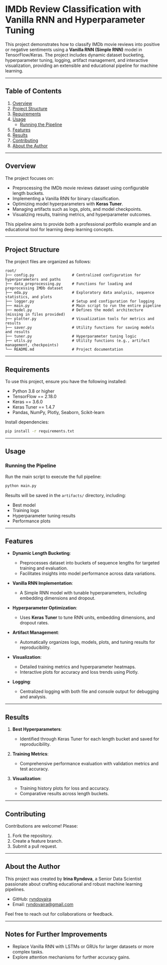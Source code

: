 
# IMDb Review Classification with Vanilla RNN and Hyperparameter Tuning

This project demonstrates how to classify IMDb movie reviews into positive or negative sentiments using a **Vanilla RNN (Simple RNN)** model in TensorFlow/Keras. The project includes dynamic dataset bucketing, hyperparameter tuning, logging, artifact management, and interactive visualization, providing an extensible and educational pipeline for machine learning.

---

## Table of Contents

1. [Overview](#overview)
2. [Project Structure](#project-structure)
3. [Requirements](#requirements)
4. [Usage](#usage)
   - [Running the Pipeline](#running-the-pipeline)
5. [Features](#features)
6. [Results](#results)
7. [Contributing](#contributing)
8. [About the Author](#about-the-author)

---

## Overview

The project focuses on:
- Preprocessing the IMDb movie reviews dataset using configurable length buckets.
- Implementing a Vanilla RNN for binary classification.
- Optimizing model hyperparameters with **Keras Tuner**.
- Managing artifacts such as logs, plots, and model checkpoints.
- Visualizing results, training metrics, and hyperparameter outcomes.

This pipeline aims to provide both a professional portfolio example and an educational tool for learning deep learning concepts.

---

## Project Structure

The project files are organized as follows:

```
root/
├── config.py                 # Centralized configuration for hyperparameters and paths
├── data_preprocessing.py     # Functions for loading and preprocessing IMDb dataset
├── eda.py                    # Exploratory data analysis, sequence statistics, and plots
├── logger.py                 # Setup and configuration for logging
├── main.py                   # Main script to run the entire pipeline
├── model.py                  # Defines the model architecture (missing in files provided)
├── plotter.py                # Visualization tools for metrics and results
├── saver.py                  # Utility functions for saving models and results
├── tuner.py                  # Hyperparameter tuning logic
├── utils.py                  # Utility functions (e.g., artifact management, checkpoints)
└── README.md                 # Project documentation
```

---

## Requirements

To use this project, ensure you have the following installed:

- Python 3.8 or higher
- TensorFlow == 2.18.0
- Keras == 3.6.0
- Keras Tuner == 1.4.7
- Pandas, NumPy, Plotly, Seaborn, Scikit-learn

Install dependencies:

```bash
pip install -r requirements.txt
```

---

## Usage

### Running the Pipeline

Run the main script to execute the full pipeline:

```bash
python main.py
```

Results will be saved in the `artifacts/` directory, including:
- Best model
- Training logs
- Hyperparameter tuning results
- Performance plots

---

## Features

- **Dynamic Length Bucketing**:
  - Preprocesses dataset into buckets of sequence lengths for targeted training and evaluation.
  - Facilitates insights into model performance across data variations.

- **Vanilla RNN Implementation**:
  - A Simple RNN model with tunable hyperparameters, including embedding dimensions and dropout.

- **Hyperparameter Optimization**:
  - Uses **Keras Tuner** to tune RNN units, embedding dimensions, and dropout rates.

- **Artifact Management**:
  - Automatically organizes logs, models, plots, and tuning results for reproducibility.

- **Visualization**:
  - Detailed training metrics and hyperparameter heatmaps.
  - Interactive plots for accuracy and loss trends using Plotly.

- **Logging**:
  - Centralized logging with both file and console output for debugging and analysis.

---

## Results

1. **Best Hyperparameters**:
   - Identified through Keras Tuner for each length bucket and saved for reproducibility.

2. **Training Metrics**:
   - Comprehensive performance evaluation with validation metrics and test accuracy.

3. **Visualization**:
   - Training history plots for loss and accuracy.
   - Comparative results across length buckets.

---

## Contributing

Contributions are welcome! Please:
1. Fork the repository.
2. Create a feature branch.
3. Submit a pull request.

---

## About the Author

This project was created by **Irina Ryndova**, a Senior Data Scientist passionate about crafting educational and robust machine learning pipelines.

- GitHub: [ryndovaira](https://github.com/ryndovaira)
- Email: [ryndovaira@gmail.com](mailto:ryndovaira@gmail.com)

Feel free to reach out for collaborations or feedback.

---

## Notes for Further Improvements

- Replace Vanilla RNN with LSTMs or GRUs for larger datasets or more complex tasks.
- Explore attention mechanisms for further accuracy gains.
